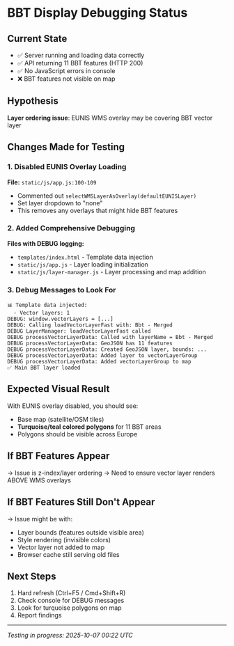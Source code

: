 # BBT Display Debugging Status

## Current State
- ✅ Server running and loading data correctly
- ✅ API returning 11 BBT features (HTTP 200)
- ✅ No JavaScript errors in console
- ❌ BBT features not visible on map

## Hypothesis
**Layer ordering issue**: EUNIS WMS overlay may be covering BBT vector layer

## Changes Made for Testing

### 1. Disabled EUNIS Overlay Loading
**File:** `static/js/app.js:100-109`
- Commented out `selectWMSLayerAsOverlay(defaultEUNISLayer)`
- Set layer dropdown to "none"
- This removes any overlays that might hide BBT features

### 2. Added Comprehensive Debugging
**Files with DEBUG logging:**
- `templates/index.html` - Template data injection
- `static/js/app.js` - Layer loading initialization
- `static/js/layer-manager.js` - Layer processing and map addition

### 3. Debug Messages to Look For
```
📊 Template data injected:
  - Vector layers: 1
DEBUG: window.vectorLayers = [...]
DEBUG: Calling loadVectorLayerFast with: Bbt - Merged
DEBUG LayerManager: loadVectorLayerFast called
DEBUG processVectorLayerData: Called with layerName = Bbt - Merged
DEBUG processVectorLayerData: GeoJSON has 11 features
DEBUG processVectorLayerData: Created GeoJSON layer, bounds: ...
DEBUG processVectorLayerData: Added layer to vectorLayerGroup
DEBUG processVectorLayerData: Added vectorLayerGroup to map
✅ Main BBT layer loaded
```

## Expected Visual Result
With EUNIS overlay disabled, you should see:
- Base map (satellite/OSM tiles)
- **Turquoise/teal colored polygons** for 11 BBT areas
- Polygons should be visible across Europe

## If BBT Features Appear
→ Issue is z-index/layer ordering
→ Need to ensure vector layer renders ABOVE WMS overlays

## If BBT Features Still Don't Appear
→ Issue might be with:
  - Layer bounds (features outside visible area)
  - Style rendering (invisible colors)
  - Vector layer not added to map
  - Browser cache still serving old files

## Next Steps
1. Hard refresh (Ctrl+F5 / Cmd+Shift+R)
2. Check console for DEBUG messages
3. Look for turquoise polygons on map
4. Report findings

---
*Testing in progress: 2025-10-07 00:22 UTC*
